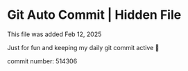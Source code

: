# Git Auto Commit | Hidden File

This file was added Feb 12, 2025

Just for fun and keeping my daily git commit active 🤪

commit number: 514306
